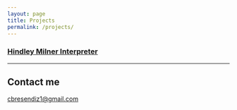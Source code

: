 ```yaml
---
layout: page
title: Projects
permalink: /projects/
---
```


### [Hindley Milner Interpreter](https://github.com/cbresendiz1/hindley-milner)


***
   
## Contact me

[cbresendiz1@gmail.com](mailto:cbresendiz1@gmail.com)
